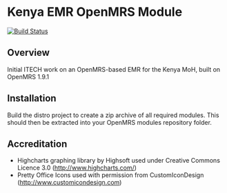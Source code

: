 Kenya EMR OpenMRS Module
========================
[![Build Status](https://travis-ci.org/I-TECH/openmrs-module-kenyaemr.png?branch=master)](https://travis-ci.org/I-TECH/openmrs-module-kenyaemr)

Overview
--------

Initial ITECH work on an OpenMRS-based EMR for the Kenya MoH, built on OpenMRS 1.9.1

Installation
------------
Build the distro project to create a zip archive of all required modules. This should then be extracted into your OpenMRS modules repository folder.

Accreditation
-------------
* Highcharts graphing library by Highsoft used under Creative Commons Licence 3.0 (http://www.highcharts.com/)
* Pretty Office Icons used with permission from CustomIconDesign (http://www.customicondesign.com)
